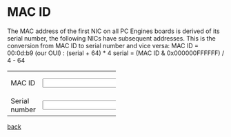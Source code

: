 # MAC ID

The MAC address of the first NIC on all PC Engines boards is derived of its serial number, the following NICs have subsequent addresses.
This is the conversion from MAC ID to serial number and vice versa:
MAC ID = 00:0d:b9 (our OUI) : (serial + 64) * 4
serial = (MAC ID & 0x000000FFFFFF) / 4 - 64

<script type="text/javascript" src="https://ajax.googleapis.com/ajax/libs/jquery/1.10.2/jquery.min.js"></script>
<script type="text/javascript">

	function calculate_mac(serial_nr){
		serial_nr = parseInt(serial_nr.replace('?','_').split("_")[0].replace('WN',''), 10);
		var mac = (serial_nr+64)*4;
		mac = mac.toString(16);
		mac = mac.substring(0,2) + ":" + mac.substring(2,4) + ":" + mac.substring(4,6);
		$("#mac_id").val('00:0d:b9:' + mac);
	};
	function calculate_serial(mac){
		serial_nr = mac.split(':').join('');
		var len = serial_nr.length;
		serial_nr = serial_nr.substring(len-6,len);
		serial_nr = parseInt(serial_nr, 16)/4-64;
		$("#serial_nr").val(Math.trunc(serial_nr));
	};

</script>

<table style="width:50%">
	<tr><td>MAC ID</td><td><input id="mac_id"></input></td><td><button onclick="calculate_serial($('#mac_id').val())">calculate Serial number</button></td></tr>
	<tr><td>Serial number</td><td><input id="serial_nr"></input></td><td><button onclick="calculate_mac($('#serial_nr').val())">calculate MAC ID</button></td></tr>
</table>

[back](./)
